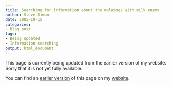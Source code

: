 ```yaml
---
title: Searching for information about the molasses with milk enema
author: Steve Simon
date: 2005-10-15
categories:
- Blog post
tags:
- Being updated
- Information searching
output: html_document
---
```


This page is currently being updated from the earlier version of my website. Sorry that it is not yet fully available.

You can find an [earlier version][sim1] of this page on my [website][sim2].

[sim1]: http://www.pmean.com/05/MolassesMilk.html
[sim2]: http://www.pmean.com
